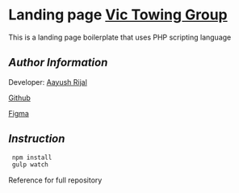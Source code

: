 # Landing page [Vic Towing Group](http://victowinggroup.com.au/)

This is a landing page boilerplate that uses PHP scripting language

## _Author Information_

Developer: [Aayush Rijal](https://aayushrijal-aayushrijal91.vercel.app/)

[Github](https://github.com/aayushrijal91/vic_towing)

[Figma](https://www.figma.com/proto/uJYbTqJGQmPDcKyxuhjpV2/VTG?page-id=0%3A1&type=design&node-id=37-6&viewport=-568%2C850%2C0.54&t=WBoSXVl1Q5qWu3Jf-1&scaling=min-zoom)

## _Instruction_

```bash
 npm install
 gulp watch
 ```

Reference for full repository
